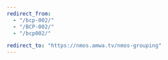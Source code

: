 ```yaml
---
redirect_from:
  - "/bcp-002/"
  - "/BCP-002/"
  - "/bcp002/"

redirect_to: "https://nmos.amwa.tv/nmos-grouping"
---
```

